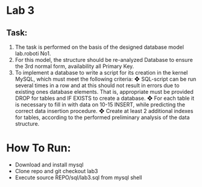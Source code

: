 # Lab 3
## Task:
1. The task is performed on the basis of the designed database model
lab.roboti No1.
2. For this model, the structure should be re-analyzed
Database to ensure the 3rd normal form, availability
all Primary Key.
3. To implement a database to write a script for its creation in the kernel
MySQL, which must meet the following criteria:
❖ SQL-script can be run several times in a row and at
this should not result in errors due to existing ones
database elements. That is, appropriate must be provided
DROP for tables and IF EXISTS to create a database.
❖ For each table it is necessary to fill in with data on
10-15 INSERT, while predicting the correct
data insertion procedure.
❖ Create at least 2 additional indexes for tables,
according to the performed preliminary analysis of the data structure.

# How To Run:
- Download and install mysql
- Clone repo and git checkout lab3
- Execute source REPO/sql/lab3.sql from mysql shell
